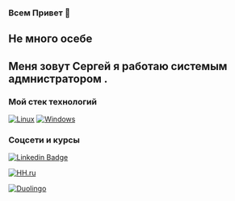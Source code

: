 ### Всем Привет  👋

## Не много осебе 
Меня зовут **Сергей** я работаю системым адмнистратором .
- 

### Мой стек технологий
[![Linux](https://img.shields.io/badge/linux-black?style=for-the-badge&logo=Linux)](https://github.com/wervlad)
[![Windows](https://img.shields.io/badge/Windows-black?style=for-the-badge&logo=Windows)](https://github.com/wervlad)


          
             

### Соцсети и курсы 
[![Linkedin Badge](https://img.shields.io/badge/-linkedin-blue?style=flat&logo=Linkedin&logoColor=white)](your-linkedin-url)

[![HH.ru](https://img.shields.io/badge/-headhunter-red?style=flat)](https://hh.ru/resume/5f71daa3ff07b3bad40039ed1f41535a764e52)

[![Duolingo](https://img.shields.io/badge/-duolingo-white?style=flat&logo=duolingo)]()


